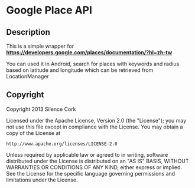 Google Place API
==============

Description
--------------

This is a simple wrapper for 
**https://developers.google.com/places/documentation/?hl=zh-tw**

You can used it in Android, search for places with keywords and radius based on latitude and longitude which can be retrieved from LocationManager



Copyright
--------------

Copyright 2013 Silence Cork

Licensed under the Apache License, Version 2.0 (the "License");
you may not use this file except in compliance with the License.
You may obtain a copy of the License at

    http://www.apache.org/licenses/LICENSE-2.0

Unless required by applicable law or agreed to in writing, software
distributed under the License is distributed on an "AS IS" BASIS,
WITHOUT WARRANTIES OR CONDITIONS OF ANY KIND, either express or implied.
See the License for the specific language governing permissions and
limitations under the License.